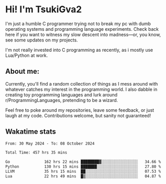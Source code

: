 # Hi! I'm TsukiGva2

I'm just a humble C programmer trying not to break my pc with dumb operating systems and programming language experiments. Check back here if you want to witness my slow descent into madness—or, you know, see some updates on my projects.

I'm not really invested into C programming as recently, as i mostly use Lua/Python at work.

## About me:

Currently, you'll find a random collection of things as I mess around with whatever catches my interest in the programming world. I also dabble in creating toy programming languages and lurk around r/ProgrammingLanguages, pretending to be a wizard.

Feel free to poke around my repositories, leave some feedback, or just laugh at my code. Contributions welcome, but sanity not guaranteed!

## Wakatime stats
<!--START_SECTION:waka-->

```txt
From: 30 May 2024 - To: 08 October 2024

Total Time: 457 hrs 35 mins

Go               162 hrs 22 mins ████████▓░░░░░░░░░░░░░░░░   34.66 %
Python           130 hrs 15 mins ███████░░░░░░░░░░░░░░░░░░   27.80 %
LLVM             35 hrs 15 mins  ██░░░░░░░░░░░░░░░░░░░░░░░   07.53 %
Lua              22 hrs 49 mins  █▒░░░░░░░░░░░░░░░░░░░░░░░   04.87 %
```

<!--END_SECTION:waka-->

